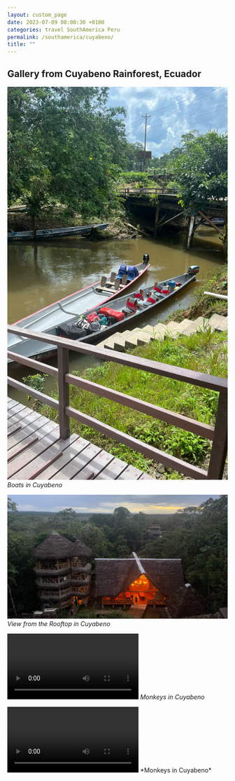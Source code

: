 ```yaml
---
layout: custom_page
date: 2023-07-09 08:00:30 +0100
categories: travel SouthAmerica Peru
permalink: /southamerica/cuyabeno/
title: ""
---
```


## Gallery from Cuyabeno Rainforest, Ecuador

![Cuyabeno Boats](/images/cuyabeno/cuyabeno_boats.JPG)
*Boats in Cuyabeno*

![Cuyabeno Rooftop](/images/cuyabeno/cuyabeno_rooftop.JPG)
*View from the Rooftop in Cuyabeno*

![Cuyabeno Monkeys](/images/cuyabeno/cuyabeno_monkeys.mp4)
*Monkeys in Cuyabeno*

<video controls>
  <source src="/images/cuyabeno/cuyabeno_monkeys.mp4" type="video/mp4">
  Your browser does not support the video tag.
</video>
*Monkeys in Cuyabeno*

